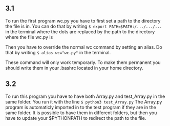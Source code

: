 ## 3.1
To run the first program wc.py you have to first set a path to the directory the file is in. You can do that by writing
`$ export PATH=$PATH:/.../.../...`
in the terminal where the dots are replaced by the path to the directory where the file wc.py is

Then you have to override the normal wc command by setting an alias. Do that by writing
`$ alias wc="wc.py"`
in the terminal.

These command will only work temporarly. To make them permanent you should write them in your .bashrc located in your home directory.

## 3.2
To run this program you have to have both Array.py and test_Array.py in the same folder. You run it with the line `$ python3 test_Array.py`
The Array.py program is automaticly imported in to the test program if they are in the same folder.
It is possible to have them in different folders, but then you have to update your $PYTHONPATH to redirect the path to the file.
